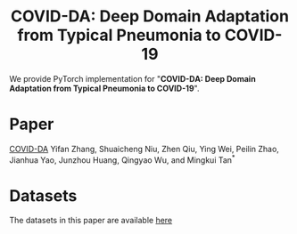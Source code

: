 # <center>COVID-DA: Deep Domain Adaptation from Typical Pneumonia to COVID-19</center>
We provide PyTorch implementation for "**COVID-DA: Deep Domain Adaptation from
Typical Pneumonia to COVID-19**".

# Paper
[COVID-DA](...)
Yifan Zhang, Shuaicheng Niu, Zhen Qiu, Ying Wei, Peilin Zhao, Jianhua Yao,
Junzhou Huang, Qingyao Wu, and Mingkui Tan<sup>*</sup>

# Datasets
The datasets in this paper are available [here](http://suo.im/6d3jZF)

